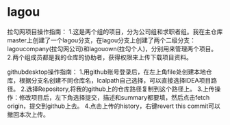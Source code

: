 # lagou

拉勾网项目操作指南： 1.这是两个组的项目，分为公司组和求职者组。我在主仓库master上创建了一个lagou分支，在lagou分支上创建了两个二级分支：lagoucompany(拉勾网公司)和lagouown(拉勾个人)，分别用来管理两个项目。 2.两个组成员都是我的仓库的协助者，获得权限来上传下载项目资料。

githubdesktop操作指南： 1.用github账号登录后，在左上角file处创建本地仓库，根据分支名创建不同仓库名，lcalpath自己选择，可以直接选择IDEA项目路径。
2.选择Repository,将我的github上的仓库路径复制到这个路径上。 3.上传操作：修改项目后，左下角选择提交，描述和summary都要填，然后点击fetch origin，提交到github上去。 4.点击上传的history，右键revert this commit可以撤回本次上传。
